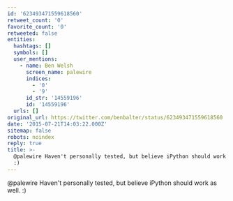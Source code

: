 ```yaml
---
id: '623493471559618560'
retweet_count: '0'
favorite_count: '0'
retweeted: false
entities:
  hashtags: []
  symbols: []
  user_mentions:
    - name: Ben Welsh
      screen_name: palewire
      indices:
        - '0'
        - '9'
      id_str: '14559196'
      id: '14559196'
  urls: []
original_url: https://twitter.com/benbalter/status/623493471559618560
date: '2015-07-21T14:03:22.000Z'
sitemap: false
robots: noindex
reply: true
title: >-
  @palewire Haven't personally tested, but believe iPython should work as well.
  :)
---
```


@palewire Haven't personally tested, but believe iPython should work as well. :)